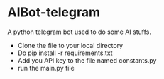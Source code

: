 # AIBot-telegram
A python telegram bot used to do some AI stuffs.

- Clone the file to your local directory
- Do pip install -r requirements.txt 
- Add you API key to the file named constants.py 
- run the main.py file

